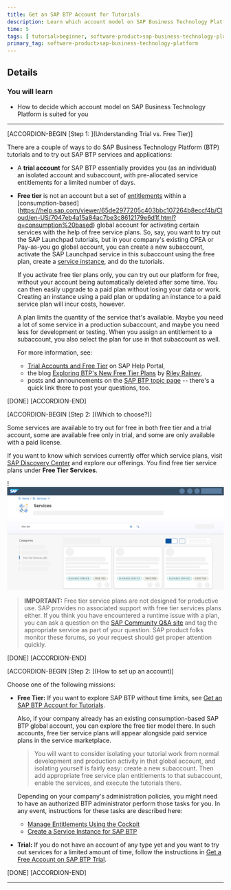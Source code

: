 ```yaml
---
title: Get an SAP BTP Account for Tutorials
description: Learn which account model on SAP Business Technology Platform is best suited for your purposes so you can do the tutorials involving SAP BTP services and applications (trial or free tier).
time: 5
tags: [ tutorial>beginner, software-product>sap-business-technology-platform, tutorial>type>free-tier]
primary_tag: software-product>sap-business-technology-platform
---
```


## Details
### You will learn
  - How to decide which account model on SAP Business Technology Platform is suited for you

---

[ACCORDION-BEGIN [Step 1: ](Understanding Trial vs. Free Tier)]

There are a couple of ways to do SAP Business Technology Platform (BTP) tutorials and to try out SAP BTP services and applications:

- A **trial account** for SAP BTP essentially provides you (as an individual) an isolated account and subaccount, with pre-allocated service entitlements for a limited number of days.

- **Free tier** is not an account but a set of [entitlements](https://help.sap.com/viewer/65de2977205c403bbc107264b8eccf4b/Cloud/en-US/00aa2c23479d42568b18882b1ca90d79.html) within a [consumption-based] (https://help.sap.com/viewer/65de2977205c403bbc107264b8eccf4b/Cloud/en-US/7047eb4a15a84ac7be3c8612179e6d1f.html?q=consumption%20based) global account for activating certain services with the help of free service plans. So, say, you want to try out the SAP Launchpad tutorials, but in your company's existing  CPEA or Pay-as-you go global account, you can create a new subaccount, activate the SAP Launchpad service in this subaccount using the free plan, create a [service instance](https://help.sap.com/viewer/65de2977205c403bbc107264b8eccf4b/Cloud/en-US/d1d0fc8e78474494a59caad02259ec7e.html), and do the tutorials.

    If you activate free tier plans only, you can try out our platform for free, without your account being automatically deleted after some time. You can then easily upgrade to a paid plan without losing your data or work. Creating an instance using a paid plan or updating an instance to a paid service plan will incur costs, however.

    A plan limits the quantity of the service that's available.  Maybe you need a lot of some service in a production subaccount, and maybe you need less for development or testing.  When you assign an entitlement to a subaccount, you also select the plan for use in that subaccount as well.

    For more information, see:

    - [Trial Accounts and Free Tier](https://help.sap.com/viewer/65de2977205c403bbc107264b8eccf4b/Cloud/en-US/046f127f2a614438b616ccfc575fdb16.html?q=free%20tier) on SAP Help Portal,
    - the blog [Exploring BTP's New Free Tier Plans](https://blogs.sap.com/2021/07/01/exploring-btps-new-free-tier-plans) by [Riley Rainey](https://people.sap.com/riley.rainey),
    - posts and announcements on the [SAP BTP topic page](https://community.sap.com/topics/business-technology-platform) -- there's a quick link there to post your questions, too.


[DONE]
[ACCORDION-END]


[ACCORDION-BEGIN [Step 2: ](Which to choose?)]

Some services are available to try out for free in both free tier and a trial account, some are available free only in trial, and some are only available with a paid license.

If you want to know which services currently offer which service plans, visit [SAP Discovery Center](https://discovery-center.cloud.sap/#/serviceCatalog?provider=all&regions=all&category=freetierservices) and explore our offerings. You find free tier service plans under **Free Tier Services**.

 !![SAP Discovery Center](btp-free-tier-dc.png)

>**IMPORTANT:** Free tier service plans are not designed for productive use. SAP provides no associated support with free tier services plans either.  If you think you have encountered a runtime issue with a plan, you can ask a question on the [SAP Community Q&A site](https://answers.sap.com/index.html) and tag the appropriate service as part of your question.  SAP product folks monitor these forums, so your request should get proper attention quickly.

[DONE]
[ACCORDION-END]

[ACCORDION-BEGIN [Step 2: ](How to set up an account)]

Choose one of the following missions:

- **Free Tier:** If you want to explore SAP BTP without time limits, see [Get an SAP BTP Account for Tutorials](btp-cockpit-setup).

    Also, if your company already has an existing consumption-based SAP BTP global account, you can explore the free tier model there. In such accounts, free tier service plans will appear alongside paid service plans in the service marketplace.

    > You will want to consider isolating your tutorial work from normal development and production activity in that global account, and isolating yourself is fairly easy: create a new subaccount. Then add appropriate free service plan entitlements to that subaccount, enable the services, and execute the tutorials there.

    Depending on your company's administration policies, you might need to have an authorized BTP administrator perform those tasks for you. In any event, instructions for these tasks are described here:

    - [Manage Entitlements Using the Cockpit](btp-cockpit-entitlements)
    - [Create a Service Instance for SAP BTP](btp-cockpit-instances)

- **Trial:** If you do not have an account of any type yet and you want to try out services for a limited amount of time, follow the instructions in [Get a Free Account on SAP BTP Trial](hcp-create-trial-account).

[DONE]
[ACCORDION-END]





---
